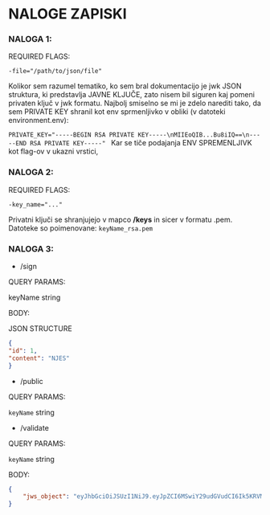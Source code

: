 # NALOGE ZAPISKI

### NALOGA 1:

REQUIRED FLAGS:

`-file="/path/to/json/file"`

Kolikor sem razumel tematiko, ko sem bral dokumentacijo je jwk JSON struktura, ki predstavlja JAVNE KLJUČE,
zato nisem bil siguren kaj pomeni privaten ključ v jwk formatu. Najbolj smiselno se mi je zdelo narediti tako, da sem PRIVATE KEY shranil kot env sprmenljivko v obliki (v datoteki environment.env):

`PRIVATE_KEY="-----BEGIN RSA PRIVATE KEY-----\nMIIEoQIB...Bu8iIQ==\n-----END RSA PRIVATE KEY-----"
`
Kar se tiče podajanja ENV SPREMENLJIVK kot flag-ov v ukazni vrstici, 

### NALOGA 2:

REQUIRED FLAGS:

`-key_name="..."`

Privatni ključi se shranjujejo v mapco **/keys** in sicer v formatu .pem. Datoteke so poimenovane: `keyName_rsa.pem`

### NALOGA 3:

- /sign

QUERY PARAMS:

keyName string

BODY:

JSON STRUCTURE

```JSON
{
"id": 1,
"content": "NJES"
}
```

- /public

QUERY PARAMS:

`keyName` string

- /validate

QUERY PARAMS:

`keyName` string

BODY:

```JSON
{
    "jws_object": "eyJhbGciOiJSUzI1NiJ9.eyJpZCI6MSwiY29udGVudCI6Ik5KRVMifQ.gjt24zCaFWZcAiUuRQmC-D1Im2AviSqm-P58l7GR0dhGOIZeI9IuHQkwmcnKdhBTJq9B2ekhySI3Whxln1gfSglRyLQpcJu8I3R8J5xHmSXbIFdAhmi13Laa_ObMjwR6zJiflhRX0Sfu0YSyEnhn5LECjjJgpvFZ7w_zMMHubJJt5_oIlEfHcwKWFHsK32IEx5jBvU6fAA1u8icxmk3mix8K3B5vzW66UlowRo0baXovrNodGyHm6wZ-wz1Q_jBhEtxweuCmfOiXaoILNJdfFVqgr7Y2Nw64zP7Pcx7GOX-gVifcuAIdrG3Sy31Sg6Eya6FmaDVBQaCAzQNNo5Nx8A"
}
```
